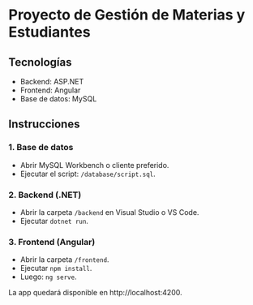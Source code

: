 # Proyecto de Gestión de Materias y Estudiantes

## Tecnologías
- Backend: ASP.NET
- Frontend: Angular
- Base de datos: MySQL

## Instrucciones

### 1. Base de datos
- Abrir MySQL Workbench o cliente preferido.
- Ejecutar el script: `/database/script.sql`.

### 2. Backend (.NET)
- Abrir la carpeta `/backend` en Visual Studio o VS Code.
- Ejecutar `dotnet run`.

### 3. Frontend (Angular)
- Abrir la carpeta `/frontend`.
- Ejecutar `npm install`.
- Luego: `ng serve`.

La app quedará disponible en http://localhost:4200.

